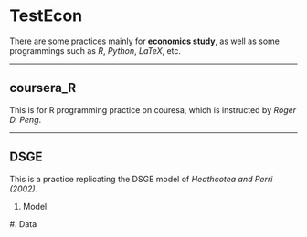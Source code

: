 TestEcon
========

There are some practices mainly for **economics study**, as well as some programmings such as *R*, *Python*, *LaTeX*, etc. 

------------
coursera_R
------------
This is for R programming practice on couresa, which is instructed by *Roger D. Peng*. 


------------
DSGE
------------
This is a practice replicating the DSGE model of *Heathcotea and Perri (2002)*.

1. Model
   
#. Data
   
